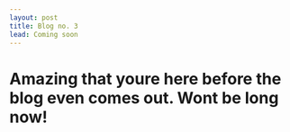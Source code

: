 ```yaml
---
layout: post
title: Blog no. 3 
lead: Coming soon
---
```


# Amazing that youre here before the blog even comes out. Wont be long now!